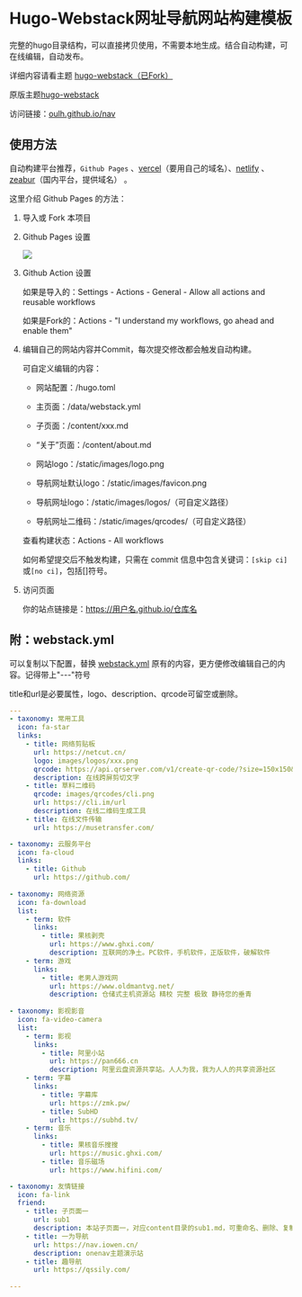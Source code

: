 # Hugo-Webstack网址导航网站构建模板

完整的hugo目录结构，可以直接拷贝使用，不需要本地生成。结合自动构建，可在线编辑，自动发布。

详细内容请看主题 [hugo-webstack（已Fork）](https://github.com/YULIMARX/hugo-webstack)

原版主题[hugo-webstack](https://github.com/oulh/hugo-webstack)

访问链接：[oulh.github.io/nav](https://oulh.github.io/nav/)

## 使用方法

自动构建平台推荐，`Github Pages` 、[vercel](https://vercel.com/)（要用自己的域名）、[netlify](https://www.netlify.com/) 、[zeabur](https://zeabur.com?referralCode=o1289)（国内平台，提供域名） 。

这里介绍 Github Pages 的方法：

1. 导入或 Fork 本项目

2. Github Pages 设置

   ![](https://raw.githubusercontent.com/oulh/nav/main/static/images/gh-pages.jpg)

3. Github Action 设置
   
   如果是导入的：Settings - Actions - General - Allow all actions and reusable workflows
   
   如果是Fork的：Actions - "I understand my workflows, go ahead and enable them"

4. 编辑自己的网站内容并Commit，每次提交修改都会触发自动构建。
   
   可自定义编辑的内容：
   
   - 网站配置：/hugo.toml

   - 主页面：/data/webstack.yml

   - 子页面：/content/xxx.md

   - “关于”页面：/content/about.md
   
   - 网站logo：/static/images/logo.png
   
   - 导航网址默认logo：/static/images/favicon.png
   
   - 导航网址logo：/static/images/logos/（可自定义路径）
   
   - 导航网址二维码：/static/images/qrcodes/（可自定义路径）
   
   查看构建状态：Actions - All workflows

   如何希望提交后不触发构建，只需在 commit 信息中包含关键词：`[skip ci]`或`[no ci]`，包括[]符号。
   
5. 访问页面

   你的站点链接是：https://用户名.github.io/仓库名

## 附：webstack.yml

可以复制以下配置，替换 [webstack.yml](https://github.com/oulh/nav/blob/main/data/webstack.yml) 原有的内容，更方便修改编辑自己的内容。记得带上"---"符号

title和url是必要属性，logo、description、qrcode可留空或删除。

```yaml
---
- taxonomy: 常用工具
  icon: fa-star
  links: 
    - title: 网络剪贴板
      url: https://netcut.cn/
      logo: images/logos/xxx.png
      qrcode: https://api.qrserver.com/v1/create-qr-code/?size=150x150&data=https://netcut.cn/
      description: 在线跨屏剪切文字
    - title: 草料二维码
      qrcode: images/qrcodes/cli.png
      url: https://cli.im/url
      description: 在线二维码生成工具
    - title: 在线文件传输
      url: https://musetransfer.com/

- taxonomy: 云服务平台
  icon: fa-cloud
  links: 
    - title: Github
      url: https://github.com/
  
- taxonomy: 网络资源
  icon: fa-download
  list: 
    - term: 软件
      links:
        - title: 果核剥壳
          url: https://www.ghxi.com/
          description: 互联网的净土。PC软件，手机软件，正版软件，破解软件
    - term: 游戏
      links:
        - title: 老男人游戏网
          url: https://www.oldmantvg.net/
          description: 仓储式主机资源站 精校 完整 极致 静待您的垂青
          
- taxonomy: 影视影音
  icon: fa-video-camera
  list: 
    - term: 影视
      links:
        - title: 阿里小站
          url: https://pan666.cn
          description: 阿里云盘资源共享站。人人为我，我为人人的共享资源社区
    - term: 字幕
      links:
        - title: 字幕库
          url: https://zmk.pw/
        - title: SubHD
          url: https://subhd.tv/
    - term: 音乐
      links:
        - title: 果核音乐搜搜
          url: https://music.ghxi.com/
        - title: 音乐磁场
          url: https://www.hifini.com/

- taxonomy: 友情链接
  icon: fa-link
  friend:
    - title: 子页面一
      url: sub1
      description: 本站子页面一，对应content目录的sub1.md，可重命名、删除、复制。
    - title: 一为导航
      url: https://nav.iowen.cn/
      description: onenav主题演示站
    - title: 趣导航
      url: https://qssily.com/
      
---
```
